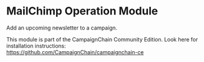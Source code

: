 MailChimp Operation Module
==========================

Add an upcoming newsletter to a campaign.

This module is part of the CampaignChain Community Edition. Look here for
installation instructions: https://github.com/CampaignChain/campaignchain-ce